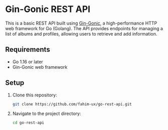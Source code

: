 # Gin-Gonic REST API

This is a basic REST API built using [Gin-Gonic](https://github.com/gin-gonic/gin), a high-performance HTTP web framework for Go (Golang). The API provides endpoints for managing a list of albums and profiles, allowing users to retrieve and add information.

## Requirements

- Go 1.16 or later
- Gin-Gonic web framework

## Setup

1. Clone this repository:
   ```bash
   git clone https://github.com/fahim-ux/go-rest-api.git

2. Navigate to the project directory:
   ```bash
   cd go-rest-api
